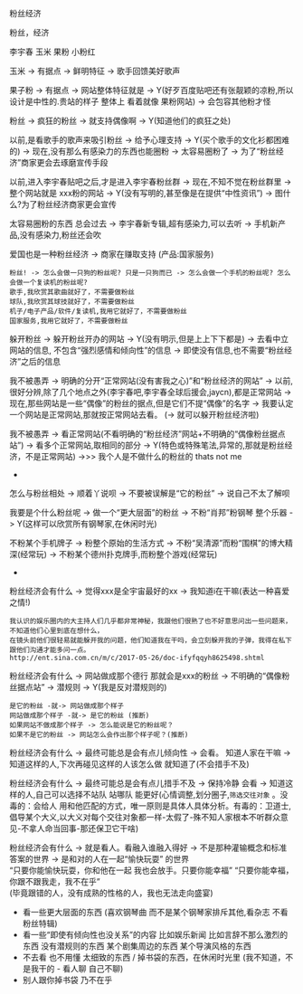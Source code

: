 
粉丝经济

粉丝，经济

李宇春 玉米 果粉 小粉红

玉米 -> 有据点 -> 鲜明特征 -> 歌手回馈美好歌声

果子粉 -> 有据点 -> 网站整体特征就是 -> Y(好歹百度贴吧还有张靓颖的凉粉,所以设计是中性的.贵站的样子 整体上 看着就像 果粉网站) -> 会包容其他粉才怪

粉丝 -> 疯狂的粉丝 -> 就支持偶像啊 -> Y(知道他们的疯狂之处)

以前,是看歌手的歌声来吸引粉丝 -> 给予心理支持 -> Y(买个歌手的文化衫都困难的) -> 现在,没有那么有感染力的东西也能圈粉 -> 太容易圈粉了 -> 为了“粉丝经济”商家更会去琢磨宣传手段

以前,进入李宇春贴吧之后,才是进入李宇春粉丝群 -> 现在,不知不觉在粉丝群里 -> 整个网站就是 xxx粉的网站 -> Y(没有写明的,甚至像是在提供“中性资讯”) -> 图什么?为了粉丝经济商家更会宣传

太容易圈粉的东西 总会过去 -> 李宇春新专辑,超有感染力,可以去听 -> 手机新产品,没有感染力,粉丝还会吹

爱国也是一种粉丝经济 -> 商家在赚取支持 (产品:国家服务)

```
粉丝! -> 怎么会做一只狗的粉丝呢? 只是一只狗而已 -> 怎么会做一个手机的粉丝呢? 怎么会做一个复读机的粉丝呢?
歌手,我欣赏其歌曲就好了，不需要做粉丝
球队,我欣赏其球技就好了，不需要做粉丝
机子/电子产品/软件/复读机,我用它就好了，不需要做粉丝
国家服务,我用它就好了，不需要做粉丝
```

躲开粉丝 -> 躲开粉丝开办的网站 -> Y(没有明示,但是上上下下都是) -> 去看中立网站的信息, 不包含“强烈感情和倾向性”的信息 -> 即使没有信息,也不需要“粉丝经济”之后的信息


我不被愚弄 -> 明确的分开“正常网站(没有害我之心)”和“粉丝经济的网站” -> 以前,很好分辨,除了几个地点之外(李宇春吧,李宇春全球后援会,jaycn),都是正常网站 -> 现在,那些网站是一些“偶像”的粉丝的据点,但是它们不提“偶像”的名字 -> 我要认定一个网站是正常网站,那就按正常网站去看。 (-> 就可以躲开粉丝经济啦)

我不被愚弄 -> 看正常网站(不看明确的“粉丝经济”网站+不明确的“偶像粉丝据点站”) -> 看多个正常网站,取相同的部分 -> Y(特色或特殊笔法,异常的,那就是粉丝经济，不是正常网站) ->>> 我个人是不做什么的粉丝的 thats not me



-

怎么与粉丝相处 -> 顺着丫说呗 -> 不要被误解是“它的粉丝” -> 说自己不太了解呗

我要是个什么粉丝呢 -> 做一个“更大层面”的粉丝 -> 不粉“肖邦”粉钢琴 整个乐器 -> Y(这样可以欣赏所有钢琴家,在休闲时光)

不粉某个手机牌子 -> 粉整个原始的生活方式 -> 不粉“吴清源”而粉“围棋”的博大精深(经常玩) -> 不粉某个德州扑克牌手,而粉整个游戏(经常玩)

-

粉丝经济会有什么 -> 觉得xxx是全宇宙最好的xx -> 我知道i在干嘛(表达一种喜爱之情!)
```
我认识的娱乐圈内的大主持人们几乎都非常神秘，我跟他们很熟了也不好意思问出一些问题来，不知道他们心里到底在想什么，
在镜头前他们很轻易就能躲开我的问题，他们知道我在干吗，会立刻躲开我的子弹，我得在私下跟他们沟通才能多问一点。
http://ent.sina.com.cn/m/c/2017-05-26/doc-ifyfqqyh8625498.shtml
```

粉丝经济会有什么 -> 网站做成那个德行 那就会是xxx的粉丝 -> 不明确的“偶像粉丝据点站” -> 潜规则 -> Y(我是反对潜规则的)
```
是它的粉丝 -就-> 网站做成那个样子
网站做成那个样子 -就-> 是它的粉丝 (推断)
如果网站不做成那个样子 -> 怎么能说是它的粉丝呢？
如果不是它的粉丝 -> 网站怎么会作出那个样子呢？(推断)
```

粉丝经济会有什么 -> 最终可能总是会有点儿倾向性 -> 会看。 知道人家在干嘛 -> 知道这样的人,下次再碰见这样的人该怎么做 就知道了(不会措手不及)

粉丝经济会有什么 -> 最终可能总是会有点儿措手不及 -> 保持冷静 会看 -> 知道这样的人,自己可以选择不站队 站哪队 能更好(心情调整,划分圈子,`筛选交往对象` 。没毒的：会给人 用和他匹配的方式，唯一原则是具体人具体分析。有毒的：卫道士,倡导某个大义,以大义对每个交往对象都一样-太假了-殊不知人家根本不听群众意见-不拿人命当回事-那还保卫它干啥)

粉丝经济会有什么 -> 就是看人。看融入谁融入得好 -> 不是那种灌输概念和标准答案的世界 -> 是和对的人在一起“愉快玩耍” 的世界<br>
“只要你能愉快玩耍，你和他在一起 我也会放手。只要你能幸福” “只要你能幸福，你跟不跟我走，我不在乎”<br>
(毕竟跟错的人，没有成熟的性格的人，我也无法走向盛宴)

- 看一些更大层面的东西 (喜欢钢琴曲 而不是某个钢琴家排斥其他,看杂志 不看粉丝特辑)
- 看一些“即使有倾向性也没关系”的内容 比如娱乐新闻 比如言辞不那么激烈的东西 没有潜规则的东西 某个剧集周边的东西 某个导演风格的东西
- 不去看 也不用懂 太细致的东西 / 掉书袋的东西，在休闲时光里 (我不知道，不是我干的 - 看人聊 自己不聊)
- 别人跟你掉书袋 乃不在乎

